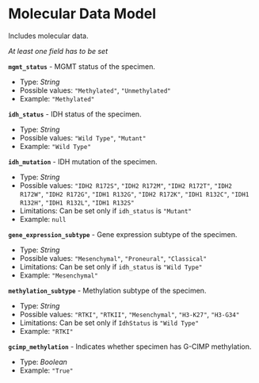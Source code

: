 # Molecular Data Model
Includes molecular data.

_At least one field has to be set_

**`mgmt_status`** - MGMT status of the specimen.
- Type: _String_
- Possible values: `"Methylated"`, `"Unmethylated"`
- Example: `"Methylated"`

**`idh_status`** - IDH status of the specimen.
- Type: _String_
- Possible values: `"Wild Type"`, `"Mutant"`
- Example: `"Wild Type"`

**`idh_mutation`** - IDH mutation of the specimen.
- Type: _String_
- Possible values: `"IDH2 R172S"`, `"IDH2 R172M"`, `"IDH2 R172T"`, `"IDH2 R172W"`, `"IDH2 R172G"`, `"IDH1 R132G"`, `"IDH2 R172K"`, `"IDH1 R132C"`, `"IDH1 R132H"`, `"IDH1 R132L"`, `"IDH1 R132S"`
- Limitations: Can be set only if `idh_status` is `"Mutant"`
- Example: `null`

**`gene_expression_subtype`** - Gene expression subtype of the specimen.
- Type: _String_
- Possible values: `"Mesenchymal"`, `"Proneural"`, `"Classical"`
- Limitations: Can be set only if `idh_status` is `"Wild Type"`
- Example: `"Mesenchymal"`

**`methylation_subtype`** - Methylation subtype of the specimen.
- Type: _String_
- Possible values: `"RTKI"`, `"RTKII"`, `"Mesenchymal"`, `"H3-K27"`, `"H3-G34"`
- Limitations: Can be set only if `IdhStatus` is `"Wild Type"`
- Example: `"RTKI"`

**`gcimp_methylation`** - Indicates whether specimen has G-CIMP methylation.
- Type: _Boolean_
- Example: `"True"`
